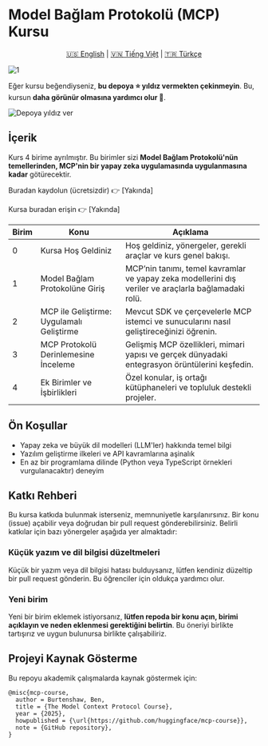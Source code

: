# Model Bağlam Protokolü (MCP) Kursu

<div align="center"> <a href="README.md">🇺🇸 English</a> | <a href="README_vi.md">🇻🇳 Tiếng Việt</a> | <a href="README_tr.md">🇹🇷 Türkçe</a> </div>

![1](https://github.com/user-attachments/assets/d26dcc5e-46cb-449e-aecb-49ece10d342a)

Eğer kursu beğendiyseniz, **bu depoya ⭐ yıldız vermekten çekinmeyin**. Bu, kursun **daha görünür olmasına yardımcı olur 🤗**.

<img src="https://huggingface.co/datasets/agents-course/course-images/resolve/main/en/communication/please_star.gif" alt="Depoya yıldız ver" />

## İçerik

Kurs 4 birime ayrılmıştır. Bu birimler sizi **Model Bağlam Protokolü'nün temellerinden, MCP'nin bir yapay zeka uygulamasında uygulanmasına kadar** götürecektir.

Buradan kaydolun (ücretsizdir) 👉 [Yakında]

Kursa buradan erişin 👉 [Yakında]

| Birim | Konu                                         | Açıklama                                                                                          |
|-------|----------------------------------------------|---------------------------------------------------------------------------------------------------|
| 0     | Kursa Hoş Geldiniz                           | Hoş geldiniz, yönergeler, gerekli araçlar ve kurs genel bakışı.                                  |
| 1     | Model Bağlam Protokolüne Giriş               | MCP’nin tanımı, temel kavramlar ve yapay zeka modellerini dış veriler ve araçlarla bağlamadaki rolü. |
| 2     | MCP ile Geliştirme: Uygulamalı Geliştirme    | Mevcut SDK ve çerçevelerle MCP istemci ve sunucularını nasıl geliştireceğinizi öğrenin.          |
| 3     | MCP Protokolü Derinlemesine İnceleme         | Gelişmiş MCP özellikleri, mimari yapısı ve gerçek dünyadaki entegrasyon örüntülerini keşfedin.   |
| 4     | Ek Birimler ve İşbirlikleri                  | Özel konular, iş ortağı kütüphaneleri ve topluluk destekli projeler.                             |

## Ön Koşullar

- Yapay zeka ve büyük dil modelleri (LLM'ler) hakkında temel bilgi
- Yazılım geliştirme ilkeleri ve API kavramlarına aşinalık
- En az bir programlama dilinde (Python veya TypeScript örnekleri vurgulanacaktır) deneyim

## Katkı Rehberi

Bu kursa katkıda bulunmak isterseniz, memnuniyetle karşılanırsınız. Bir konu (issue) açabilir veya doğrudan bir pull request gönderebilirsiniz. Belirli katkılar için bazı yönergeler aşağıda yer almaktadır:

### Küçük yazım ve dil bilgisi düzeltmeleri

Küçük bir yazım veya dil bilgisi hatası bulduysanız, lütfen kendiniz düzeltip bir pull request gönderin. Bu öğrenciler için oldukça yardımcı olur.

### Yeni birim

Yeni bir birim eklemek istiyorsanız, **lütfen repoda bir konu açın, birimi açıklayın ve neden eklenmesi gerektiğini belirtin**. Bu öneriyi birlikte tartışırız ve uygun bulunursa birlikte çalışabiliriz.

## Projeyi Kaynak Gösterme

Bu repoyu akademik çalışmalarda kaynak göstermek için:

```
@misc{mcp-course,
  author = Burtenshaw, Ben,
  title = {The Model Context Protocol Course},
  year = {2025},
  howpublished = {\url{https://github.com/huggingface/mcp-course}},
  note = {GitHub repository},
}
```